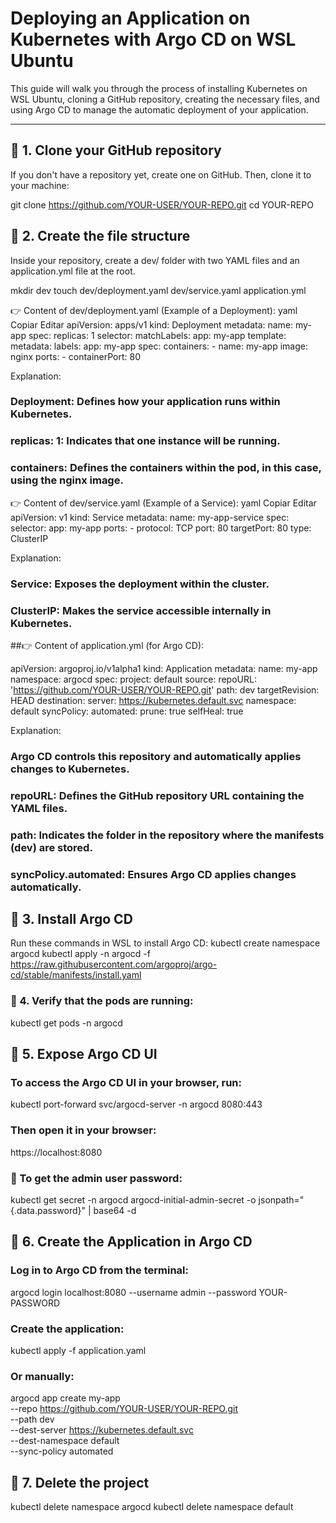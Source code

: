 # Deploying an Application on Kubernetes with Argo CD on WSL Ubuntu

This guide will walk you through the process of installing Kubernetes on WSL Ubuntu, cloning a GitHub repository, creating the necessary files, and using Argo CD to manage the automatic deployment of your application.

---

## 🔹 1. Clone your GitHub repository
If you don't have a repository yet, create one on GitHub. Then, clone it to your machine:

git clone https://github.com/YOUR-USER/YOUR-REPO.git
cd YOUR-REPO
## 🔹 2. Create the file structure
Inside your repository, create a dev/ folder with two YAML files and an application.yml file at the root.

mkdir dev
touch dev/deployment.yaml dev/service.yaml application.yml


👉 Content of dev/deployment.yaml (Example of a Deployment):
yaml
Copiar
Editar
apiVersion: apps/v1
kind: Deployment
metadata:
  name: my-app
spec:
  replicas: 1
  selector:
    matchLabels:
      app: my-app
  template:
    metadata:
      labels:
        app: my-app
    spec:
      containers:
      - name: my-app
        image: nginx
        ports:
        - containerPort: 80

Explanation:

### Deployment: Defines how your application runs within Kubernetes.
### replicas: 1: Indicates that one instance will be running.
### containers: Defines the containers within the pod, in this case, using the nginx image.

👉 Content of dev/service.yaml (Example of a Service):
yaml
Copiar
Editar
apiVersion: v1
kind: Service
metadata:
  name: my-app-service
spec:
  selector:
    app: my-app
  ports:
    - protocol: TCP
      port: 80
      targetPort: 80
  type: ClusterIP


Explanation:

### Service: Exposes the deployment within the cluster.
### ClusterIP: Makes the service accessible internally in Kubernetes.

##👉 Content of application.yml (for Argo CD):

apiVersion: argoproj.io/v1alpha1
kind: Application
metadata:
  name: my-app
  namespace: argocd
spec:
  project: default
  source:
    repoURL: 'https://github.com/YOUR-USER/YOUR-REPO.git'
    path: dev
    targetRevision: HEAD
  destination:
    server: https://kubernetes.default.svc
    namespace: default
  syncPolicy:
    automated:
      prune: true
      selfHeal: true


Explanation:

### Argo CD controls this repository and automatically applies changes to Kubernetes.
### repoURL: Defines the GitHub repository URL containing the YAML files.
### path: Indicates the folder in the repository where the manifests (dev) are stored.
### syncPolicy.automated: Ensures Argo CD applies changes automatically.


## 🔹 3. Install Argo CD
Run these commands in WSL to install Argo CD:
kubectl create namespace argocd
kubectl apply -n argocd -f https://raw.githubusercontent.com/argoproj/argo-cd/stable/manifests/install.yaml


### 🔹 4. Verify that the pods are running:
kubectl get pods -n argocd


## 🔹 5. Expose Argo CD UI


### To access the Argo CD UI in your browser, run:

kubectl port-forward svc/argocd-server -n argocd 8080:443

### Then open it in your browser:
https://localhost:8080


### 🚧 To get the admin user password:

kubectl get secret -n argocd argocd-initial-admin-secret -o jsonpath="{.data.password}" | base64 -d


## 🔹 6. Create the Application in Argo CD

### Log in to Argo CD from the terminal:

argocd login localhost:8080 --username admin --password YOUR-PASSWORD

### Create the application:
kubectl apply -f application.yaml

### Or manually:
argocd app create my-app \
  --repo https://github.com/YOUR-USER/YOUR-REPO.git \
  --path dev \
  --dest-server https://kubernetes.default.svc \
  --dest-namespace default \
  --sync-policy automated



## 🔹 7. Delete the project
kubectl delete namespace argocd
kubectl delete namespace default
